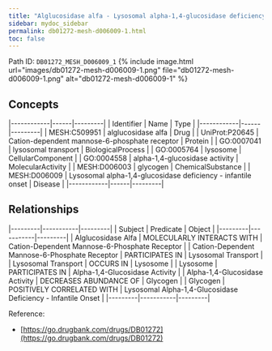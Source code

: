 ```yaml
---
title: "Alglucosidase alfa - Lysosomal alpha-1,4-glucosidase deficiency - infantile onset"
sidebar: mydoc_sidebar
permalink: db01272-mesh-d006009-1.html
toc: false 
---
```



Path ID: `DB01272_MESH_D006009_1`
{% include image.html url="images/db01272-mesh-d006009-1.png" file="db01272-mesh-d006009-1.png" alt="db01272-mesh-d006009-1" %}

## Concepts

|------------|------|---------|
| Identifier | Name | Type    |
|------------|------|---------|
| MESH:C509951 | alglucosidase alfa | Drug |
| UniProt:P20645 | Cation-dependent mannose-6-phosphate receptor | Protein |
| GO:0007041 | lysosomal transport | BiologicalProcess |
| GO:0005764 | lysosome | CellularComponent |
| GO:0004558 | alpha-1,4-glucosidase activity | MolecularActivity |
| MESH:D006003 | glycogen | ChemicalSubstance |
| MESH:D006009 | Lysosomal alpha-1,4-glucosidase deficiency - infantile onset | Disease |
|------------|------|---------|

## Relationships

|---------|-----------|---------|
| Subject | Predicate | Object  |
|---------|-----------|---------|
| Alglucosidase Alfa | MOLECULARLY INTERACTS WITH | Cation-Dependent Mannose-6-Phosphate Receptor |
| Cation-Dependent Mannose-6-Phosphate Receptor | PARTICIPATES IN | Lysosomal Transport |
| Lysosomal Transport | OCCURS IN | Lysosome |
| Lysosome | PARTICIPATES IN | Alpha-1,4-Glucosidase Activity |
| Alpha-1,4-Glucosidase Activity | DECREASES ABUNDANCE OF | Glycogen |
| Glycogen | POSITIVELY CORRELATED WITH | Lysosomal Alpha-1,4-Glucosidase Deficiency - Infantile Onset |
|---------|-----------|---------|

Reference: 
  - [https://go.drugbank.com/drugs/DB01272](https://go.drugbank.com/drugs/DB01272)
